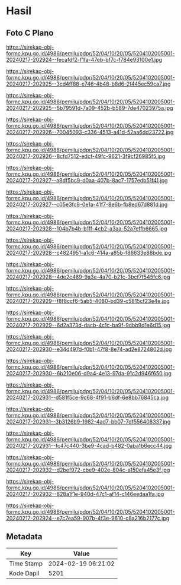 # Hasil

## Foto C Plano

https://sirekap-obj-formc.kpu.go.id/4986/pemilu/pdpr/52/04/10/20/05/5204102005001-20240217-202924--fecafdf2-f1fa-47eb-bf7c-f784e93100e1.jpg

https://sirekap-obj-formc.kpu.go.id/4986/pemilu/pdpr/52/04/10/20/05/5204102005001-20240217-202925--3cd4ff88-e746-4b48-b8d6-2f445ec59ca7.jpg

https://sirekap-obj-formc.kpu.go.id/4986/pemilu/pdpr/52/04/10/20/05/5204102005001-20240217-202925--6b79591d-7a09-452b-b589-7de47023975a.jpg

https://sirekap-obj-formc.kpu.go.id/4986/pemilu/pdpr/52/04/10/20/05/5204102005001-20240217-202926--70045093-c336-4513-a41d-52aa6dd23722.jpg

https://sirekap-obj-formc.kpu.go.id/4986/pemilu/pdpr/52/04/10/20/05/5204102005001-20240217-202926--8cfd7512-edcf-49fc-9621-3f9cf26985f5.jpg

https://sirekap-obj-formc.kpu.go.id/4986/pemilu/pdpr/52/04/10/20/05/5204102005001-20240217-202927--a8df5bc9-d0aa-407b-8ac7-1757edb51f41.jpg

https://sirekap-obj-formc.kpu.go.id/4986/pemilu/pdpr/52/04/10/20/05/5204102005001-20240217-202927--c05e3fc9-0e1a-41f7-8e6b-fb8ed67d881d.jpg

https://sirekap-obj-formc.kpu.go.id/4986/pemilu/pdpr/52/04/10/20/05/5204102005001-20240217-202928--104b7b4b-b1ff-4cb2-a3aa-52a7effb6665.jpg

https://sirekap-obj-formc.kpu.go.id/4986/pemilu/pdpr/52/04/10/20/05/5204102005001-20240217-202928--c4824951-a1c6-414a-a85b-f86633e88bde.jpg

https://sirekap-obj-formc.kpu.go.id/4986/pemilu/pdpr/52/04/10/20/05/5204102005001-20240217-202928--4de2c469-9a3e-4a70-b21c-3bcf7f545fc6.jpg

https://sirekap-obj-formc.kpu.go.id/4986/pemilu/pdpr/52/04/10/20/05/5204102005001-20240217-202929--f8f8ccf6-5ab5-4080-bd39-c5815cf23e4e.jpg

https://sirekap-obj-formc.kpu.go.id/4986/pemilu/pdpr/52/04/10/20/05/5204102005001-20240217-202929--6d2a373d-dacb-4c1c-ba9f-9dbb9d1a6d15.jpg

https://sirekap-obj-formc.kpu.go.id/4986/pemilu/pdpr/52/04/10/20/05/5204102005001-20240217-202930--e34d497d-f0b1-47f8-8e74-ad2e8724802d.jpg

https://sirekap-obj-formc.kpu.go.id/4986/pemilu/pdpr/52/04/10/20/05/5204102005001-20240217-202930--6b210e06-d9a4-4e13-97da-91c2d946f650.jpg

https://sirekap-obj-formc.kpu.go.id/4986/pemilu/pdpr/52/04/10/20/05/5204102005001-20240217-202931--d581f5ce-9c68-4f91-b6df-6e8bb76845ca.jpg

https://sirekap-obj-formc.kpu.go.id/4986/pemilu/pdpr/52/04/10/20/05/5204102005001-20240217-202931--3b3126b9-1982-4ad7-bb07-7df556408337.jpg

https://sirekap-obj-formc.kpu.go.id/4986/pemilu/pdpr/52/04/10/20/05/5204102005001-20240217-202931--fc47c440-3be9-4cad-b482-0aba1b6ecc44.jpg

https://sirekap-obj-formc.kpu.go.id/4986/pemilu/pdpr/52/04/10/20/05/5204102005001-20240217-202932--d2bef972-cbe9-402e-804c-a150efa45e3f.jpg

https://sirekap-obj-formc.kpu.go.id/4986/pemilu/pdpr/52/04/10/20/05/5204102005001-20240217-202932--828a1f1e-940d-47c1-af14-c146eedaa1fa.jpg

https://sirekap-obj-formc.kpu.go.id/4986/pemilu/pdpr/52/04/10/20/05/5204102005001-20240217-202924--e7c7ea59-907b-4f3e-9610-c8a216b2177c.jpg


## Metadata

| Key        | Value               |
| ---------- | ------------------- |
| Time Stamp | 2024-02-19 06:21:02 |
| Kode Dapil | 5201                |



